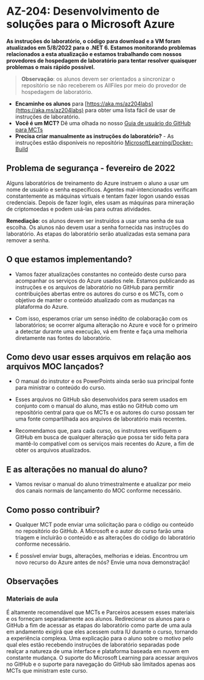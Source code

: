 # AZ-204: Desenvolvimento de soluções para o Microsoft Azure

**As instruções do laboratório, o código para download e a VM foram atualizados em 5/8/2022 para o .NET 6. Estamos monitorando problemas relacionados a esta atualização e estamos trabalhando com nossos provedores de hospedagem de laboratório para tentar resolver quaisquer problemas o mais rápido possível.**

> **Observação**: os alunos devem ser orientados a sincronizar o repositório se não receberem os AllFiles por meio do provedor de hospedagem de laboratório. 

- **Encaminhe os alunos** para [https://aka.ms/az204labs](https://aka.ms/az204labs) para obter uma lista fácil de usar de instruções de laboratório.
- **Você é um MCT?** Dê uma olhada no nosso [Guia de usuário do GitHub para MCTs](https://microsoftlearning.github.io/MCT-User-Guide/)
- **Precisa criar manualmente as instruções do laboratório?** - As instruções estão disponíveis no repositório [MicrosoftLearning/Docker-Build](https://github.com/MicrosoftLearning/Docker-Build) 

## Problema de segurança - fevereiro de 2022

Alguns laboratórios de treinamento do Azure instruem o aluno a usar um nome de usuário e senha específicos. Agentes mal-intencionados verificam constantemente as máquinas virtuais e tentam fazer logon usando essas credenciais.
Depois de fazer login, eles usam as máquinas para mineração de criptomoedas e podem usá-las para outras atividades.

**Remediação**: os alunos devem ser instruídos a usar uma senha de sua escolha. Os alunos não devem usar a senha fornecida nas instruções do laboratório. As etapas do laboratório serão atualizadas esta semana para remover a senha. 

## O que estamos implementando?

- Vamos fazer atualizações constantes no conteúdo deste curso para acompanhar os serviços do Azure usados nele.  Estamos publicando as instruções e os arquivos de laboratório no GitHub para permitir contribuições abertas entre os autores do curso e os MCTs, com o objetivo de manter o conteúdo atualizado com as mudanças na plataforma do Azure.

- Com isso, esperamos criar um senso inédito de colaboração com os laboratórios; se ocorrer alguma alteração no Azure e você for o primeiro a detectar durante uma execução, vá em frente e faça uma melhoria diretamente nas fontes do laboratório. 

## Como devo usar esses arquivos em relação aos arquivos MOC lançados?

- O manual do instrutor e os PowerPoints ainda serão sua principal fonte para ministrar o conteúdo do curso.

- Esses arquivos no GitHub são desenvolvidos para serem usados em conjunto com o manual do aluno, mas estão no GitHub como um repositório central para que os MCTs e os autores do curso possam ter uma fonte compartilhada aos arquivos de laboratório mais recentes.

- Recomendamos que, para cada curso, os instrutores verifiquem o GitHub em busca de qualquer alteração que possa ter sido feita para mantê-lo compatível com os serviços mais recentes do Azure, a fim de obter os arquivos atualizados.

## E as alterações no manual do aluno?

- Vamos revisar o manual do aluno trimestralmente e atualizar por meio dos canais normais de lançamento do MOC conforme necessário.

## Como posso contribuir?

- Qualquer MCT pode enviar uma solicitação para o código ou conteúdo no repositório do GitHub. A Microsoft e o autor do curso farão uma triagem e incluirão o conteúdo e as alterações do código do laboratório conforme necessário.

- É possível enviar bugs, alterações, melhorias e ideias.  Encontrou um novo recurso do Azure antes de nós?  Envie uma nova demonstração!

## Observações

### Materiais de aula

É altamente recomendável que MCTs e Parceiros acessem esses materiais e os forneçam separadamente aos alunos.  Redirecionar os alunos para o GitHub a fim de acessar as etapas do laboratório como parte de uma aula em andamento exigirá que eles acessem outra IU durante o curso, tornando a experiência complexa. Uma explicação para o aluno sobre o motivo pelo qual eles estão recebendo instruções de laboratório separadas pode realçar a natureza de uma interface e plataforma baseada em nuvem em constante mudança. O suporte do Microsoft Learning para acessar arquivos no GitHub e o suporte para navegação do GitHub são limitados apenas aos MCTs que ministram este curso.
